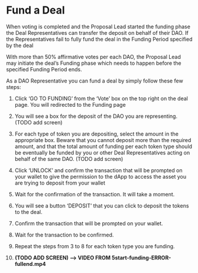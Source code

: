 # Fund a Deal

When voting is completed and the Proposal Lead started the funding phase the Deal Representatives can transfer the deposit on behalf of their DAO. If the Representatives fail to fully fund the deal in the Funding Period specified by the deal

With more than 50% affirmative votes per each DAO, the Proposal Lead may initiate the deal’s Funding phase which needs to happen before the specified Funding Period ends.

As a DAO Representative you can fund a deal by simply follow these few steps:

1. Click ‘GO TO FUNDING’ from the ‘Vote’ box on the top right on the deal page. You will redirected to the Funding page
2. You will see a box for the deposit of the DAO you are representing. (TODO add screen)
3. For each type of token you are depositing, select the amount in the appropriate box. Beware that you cannot deposit more than the required amount, and that the total amount of funding per each token type should be eventually be funded by you or other Deal Representatives acting on behalf of the same DAO. (TODO add screen)
4. Click ‘UNLOCK’ and confirm the transaction that will be prompted on your wallet to give the permission to the dApp to access the asset you are trying to deposit from your wallet
5. Wait for the confirmation of the transaction. It will take a moment.
6. You will see a button ‘DEPOSIT’ that you can click to deposit the tokens to the deal.
7. Confirm the transaction that will be prompted on your wallet. 
8. Wait for the transaction to be confirmed.
9. Repeat the steps from 3 to 8 for each token type you are funding.

9. **(TODO ADD SCREEN) —> VIDEO FROM 5start-funding-ERROR-fullend.mp4**